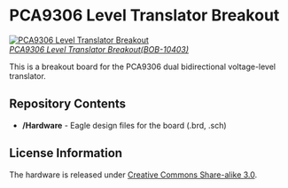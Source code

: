 PCA9306 Level Translator Breakout
=================================
[![PCA9306 Level Translator Breakout](https://dlnmh9ip6v2uc.cloudfront.net/images/products/1/0/4/0/3/10402-01a_i_ma.jpg)  
*PCA9306 Level Translator Breakout(BOB-10403)*](https://www.sparkfun.com/products/10403)

This is a breakout board for the PCA9306 dual bidirectional voltage-level translator. 

Repository Contents
-------------------
* **/Hardware** - Eagle design files for the board (.brd, .sch)


License Information
-------------------
The hardware is released under [Creative Commons Share-alike 3.0](http://creativecommons.org/licenses/by-sa/3.0/).  

